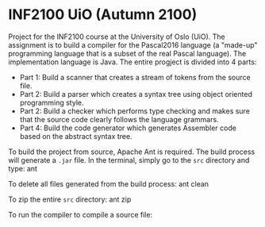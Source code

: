 # INF2100 UiO (Autumn 2100)

Project for the INF2100 course at the University of Oslo (UiO). The assignment 
is to build a compiler for the Pascal2016 language (a "made-up" programming 
language that is a subset of the real Pascal language). The implementation 
language is Java. The entire progject is divided into 4 parts:
- Part 1: Build a scanner that creates a stream of tokens from the source file.
- Part 2: Build a parser which creates a syntax tree using object oriented programming style.
- Part 2: Build a checker which performs type checking and makes sure that the source code clearly follows the language grammars.
- Part 4: Build the code generator which generates Assembler code based on the abstract syntax tree.

To build the project from source, Apache Ant is required. The build process will
generate a `.jar` file. In the terminal, simply go to the `src` directory and type:
	ant
	
To delete all files generated from the build process:
	ant clean
	
To zip the entire `src` directory:
	ant zip
	
To run the compiler to compile a source file:
